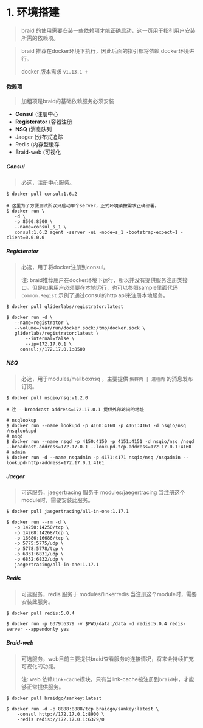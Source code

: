 # 1. 环境搭建

> braid 的使用需要安装一些依赖项才能正确启动，这一页用于指引用户安装所需的依赖项。

> braid 推荐在docker环境下执行，因此后面的指引都将依赖 docker环境进行。
>
> docker 版本需求 `v1.13.1 +`



#### 依赖项

> 加粗项是braid的基础依赖服务必须安装

* **Consul** \(注册中心
* **Registerator** \(容器注册
* **NSQ** \(消息队列
* Jaeger \(分布式追踪
* Redis \(内存型缓存
* Braid-web \(可视化



##### Consul

> 必选，注册中心服务。

```shell
$ docker pull consul:1.6.2

# 这里为了方便测试所以只启动单个server，正式环境请按需求正确部署。
$ docker run \
   -d \
   -p 8500:8500 \
   --name=consul_s_1 \
   consul:1.6.2 agent -server -ui -node=s_1 -bootstrap-expect=1 -client=0.0.0.0
```



##### Registerator

> 必选，用于将docker注册到consul。
>
> 注: braid推荐用户在docker环境下运行，所以并没有提供服务注册类接口。但是如果用户必须要在本地运行，也可以参照sample里面代码`common.Regist` 示例了通过consul的http api来注册本地服务。

```shell
$ docker pull gliderlabs/registrator:latest

$ docker run -d \
   --name=registrator \
   --volume=/var/run/docker.sock:/tmp/docker.sock \
   gliderlabs/registrator:latest \
       --internal=false \
       --ip=172.17.0.1 \
     consul://172.17.0.1:8500
```



##### NSQ

> 必选，用于modules/mailboxnsq ，主要提供 `集群内 | 进程内` 的消息发布订阅。

```shell
$ docker pull nsqio/nsq:v1.2.0

# 注 --broadcast-address=172.17.0.1 提供外部访问的地址

# nsqlookup
$ docker run --name lookupd -p 4160:4160 -p 4161:4161 -d nsqio/nsq /nsqlookupd
# nsqd
$ docker run --name nsqd -p 4150:4150 -p 4151:4151 -d nsqio/nsq /nsqd --broadcast-address=172.17.0.1 --lookupd-tcp-address=172.17.0.1:4160
# admin
$ docker run -d --name nsqadmin -p 4171:4171 nsqio/nsq /nsqadmin --lookupd-http-address=172.17.0.1:4161
```



##### Jaeger

> 可选服务，jaegertracing 服务于 modules/jaegertracing 当注册这个module时，需要安装此服务。

```shell
$ docker pull jaegertracing/all-in-one:1.17.1

$ docker run --rm -d \
   -p 14250:14250/tcp \
   -p 14268:14268/tcp \
   -p 16686:16686/tcp \
   -p 5775:5775/udp \
   -p 5778:5778/tcp \
   -p 6831:6831/udp \
   -p 6832:6832/udp \
   jaegertracing/all-in-one:1.17.1
```



##### Redis

> 可选服务，redis 服务于 modules/linkerredis 当注册这个module时，需要安装此服务。

```shell
$ docker pull redis:5.0.4

$ docker run -p 6379:6379 -v $PWD/data:/data -d redis:5.0.4 redis-server --appendonly yes
```



##### Braid-web

> 可选服务，web目前主要提供braid查看服务的连接情况，将来会持续扩充可视化的功能。
>
> 注: web 依赖`link-cache`模块，只有当link-cache被注册到`braid`中，才能够正常提供服务。

```shell
$ docker pull braidgo/sankey:latest

$ docker run -d -p 8888:8888/tcp braidgo/sankey:latest \
    -consul http://172.17.0.1:8900 \
    -redis redis://172.17.0.1:6379/0
```

